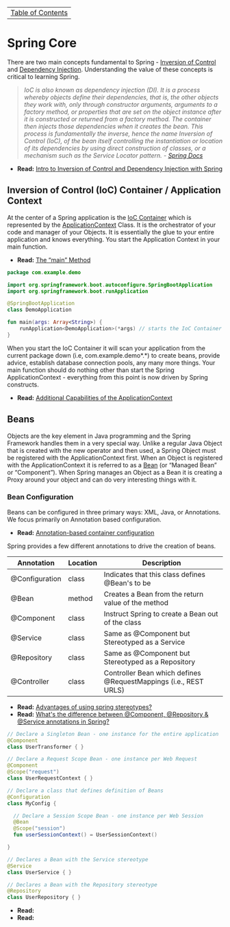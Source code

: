 <table><tr><td><a href="https://github.com/JahnelGroup/journey-through-spring">Table of Contents</a></td></tr></table>

Spring Core
======
There are two main concepts fundamental to Spring - [Inversion of Control](https://en.wikipedia.org/wiki/Inversion_of_control) and [Dependency Injection](https://en.wikipedia.org/wiki/Dependency_injection). Understanding the value of these concepts is critical to learning Spring. 

> *IoC is also known as dependency injection (DI). It is a process whereby objects define their dependencies, that is, the other objects they work with, only through constructor arguments, arguments to a factory method, or properties that are set on the object instance after it is constructed or returned from a factory method. The container then injects those dependencies when it creates the bean. This process is fundamentally the inverse, hence the name Inversion of Control (IoC), of the bean itself controlling the instantiation or location of its dependencies by using direct construction of classes, or a mechanism such as the Service Locator pattern. - [Spring Docs](https://docs.spring.io/spring-framework/docs/current/spring-framework-reference/core.html#beans-introduction)*

* **Read:** [Intro to Inversion of Control and Dependency Injection with Spring](http://www.baeldung.com/inversion-control-and-dependency-injection-in-spring)

## Inversion of Control (IoC) Container / Application Context
At the center of a Spring application is the [IoC Container](https://docs.spring.io/spring/docs/current/spring-framework-reference/core.html#beans) which is represented by the [ApplicationContext](https://docs.spring.io/spring-framework/docs/current/javadoc-api/org/springframework/context/ApplicationContext.html) Class. It is the orchestrator of your code and manager of your Objects. It is essentially the glue to your entire application and knows everything. You start the Application Context in your main function.

* **Read:** [The “main” Method](https://docs.spring.io/spring-boot/docs/current/reference/htmlsingle/#getting-started-first-application-main-method)

```kotlin
package com.example.demo

import org.springframework.boot.autoconfigure.SpringBootApplication
import org.springframework.boot.runApplication

@SpringBootApplication
class DemoApplication

fun main(args: Array<String>) {
    runApplication<DemoApplication>(*args) // starts the IoC Container (i.e., ApplicationContext)
}
```

When you start the IoC Container it will scan your application from the current package down (i.e, com.example.demo\*.\*) to create beans, provide advice, establish database connection pools, any many more things. Your main function should do nothing other than start the Spring ApplicationContext - everything from this point is now driven by Spring constructs. 

* **Read:** [Additional Capabilities of the ApplicationContext](https://docs.spring.io/spring-framework/docs/current/spring-framework-reference/core.html#context-introduction)

## Beans
Objects are the key element in Java programming and the Spring Framework handles them in a very special way. Unlike a regular Java Object that is created with the new operator and then used, a Spring Object must be registered with the ApplicationContext first. When an Object is registered with the ApplicationContext it is referred to as a [Bean](https://docs.spring.io/spring-framework/docs/current/spring-framework-reference/core.html#beans-definition) (or “Managed Bean” or “Component”). When Spring manages an Object as a Bean it is creating a Proxy around your object and can do very interesting things with it.

### Bean Configuration
Beans can be configured in three primary ways: XML, Java, or Annotations. We focus primarily on Annotation based configuration.

* **Read:** [Annotation-based container configuration](https://docs.spring.io/spring-framework/docs/current/spring-framework-reference/core.html#beans-annotation-config)

Spring provides a few different annotations to drive the creation of beans.

| Annotation     | Location | Description                                        |
| -------------- | -------- | -------------------------------------------------- |
| @Configuration | class    | Indicates that this class defines @Bean's to be    |
| @Bean          | method   | Creates a Bean from the return value of the method |
| @Component     | class    | Instruct Spring to create a Bean out of the class  |
| @Service       | class    | Same as @Component but Stereotyped as a Service    |
| @Repository    | class    | Same as @Component but Stereotyped as a Repository |
| @Controller    | class    | Controller Bean which defines @RequestMappings (i.e., REST URLS) |

* **Read:** [Advantages of using spring stereotypes?](https://stackoverflow.com/questions/16051656/advantages-of-using-spring-stereotypes)
* **Read:** [What's the difference between @Component, @Repository & @Service annotations in Spring?](https://stackoverflow.com/questions/6827752/whats-the-difference-between-component-repository-service-annotations-in)

```kotlin
// Declare a Singleton Bean - one instance for the entire application
@Component
class UserTransformer { }

// Declare a Request Scope Bean - one instance per Web Request
@Component
@Scope("request")
class UserRequestContext { }

// Declare a class that defines definition of Beans
@Configuration
class MyConfig {

  // Declare a Session Scope Bean - one instance per Web Session
  @Bean 
  @Scope("session")
  fun userSessionContext() = UserSessionContext()

}

// Declares a Bean with the Service stereotype
@Service
class UserService { }

// Declares a Bean with the Repository stereotype
@Repository
class UserRepository { }


```

* **Read:** []()
* **Read:** []()
